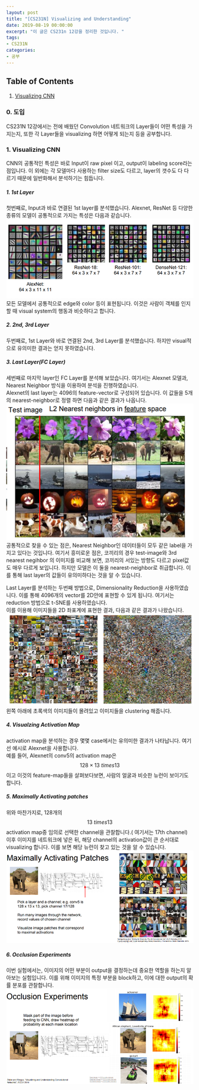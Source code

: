 ```yaml
---
layout: post
title: "[CS231N] Visualizing and Understanding"
date: 2019-08-19 00:00:00
excerpt: "이 글은 CS231n 12강을 정리한 것입니다. "  
tags:
- CS231N
categories:
- 공부
---
```

## Table of Contents
1. [Visualizing CNN](#visual)

### 0. 도입
CS231N 12강에서는 전에 배웠던 Convolution 네트워크의 Layer들이 어떤 특성을 가지는지, 또한 각 Layer들을 visualizing 하면 어떻게 되는지 등을 공부합니다.  
  
    
### 1. Visualizing CNN<a name="visual"></a>
CNN의 공통적인 특성은 바로 Input이 raw pixel 이고, output이 labeling score라는 점입니다. 이 외에는 각 모델마다 사용하는 filter size도 다르고, layer의 갯수도 다 다르기 때문에 일반화해서 분석하기는 힘듭니다.
  
##### 1. 1st Layer 
첫번째로, Input과 바로 연결된 1st layer를 분석했습니다. Alexnet, ResNet 등 다양한 종류의 모델이 공통적으로 가지는 특성은 다음과 같습니다.  
![first-layer](https://github.com/dghg/dghg.github.io/raw/master/_posts/img/1-visual.PNG)
모든 모델에서 공통적으로 edge와 color 등이 표현됩니다. 이것은 사람이 객체를 인지할 때 visual system의 행동과 비슷하다고 합니다.

##### 2. 2nd, 3rd Layer
두번째로, 1st Layer와 바로 연결된 2nd, 3rd Layer를 분석했습니다. 하지만 visual적으로 유의미한 결과는 얻지 못하였습니다. 

##### 3. Last Layer(FC Layer)
세번째로 마지막 layer인 FC Layer를 분석해 보았습니다. 여기서는 Alexnet 모델과, Nearest Neighbor 방식을 이용하여 분석을 진행하였습니다.  
Alexnet의 last layer는 4096의 feature-vector로 구성되어 있습니다. 이 값들을 5개의 nearest-neighbor로 정렬 하면 다음과 같은 결과가 나옵니다.  
![last-layer](https://github.com/dghg/dghg.github.io/raw/master/_posts/img/2-visual.PNG)
공통적으로 찾을 수 있는 점은, Nearest Neighbor인 데이터들이 모두 같은 label을 가지고 있다는 것입니다. 여기서 흥미로운 점은, 코끼리의 경우 test-image와 3rd nearest negihbor 의 이미지를 비교해 보면, 코끼리의 서있는 방향도 다르고 pixel값도 매우 다르게 보입니다. 하지만  모델은 이 둘을 nearest-neighbor로 취급합니다. 이를 통해 last layer의 값들이 유의미하다는 것을 알 수 있습니다.  
  
Last Layer를 분석하는 두번째 방법으로, Dimensionality Reduction을 사용하였습니다. 이를 통해 4096개의 vector를 2D안에 표현할 수 있게 됩니다. 여기서는 reduction 방법으로 t-SNE를 사용하였습니다.  
이를 이용해 이미지들을 2D 좌표계에 표현한 결과, 다음과 같은 결과가 나왔습니다. 
![last-layer2](https://github.com/dghg/dghg.github.io/raw/master/_posts/img/3-visual.PNG)
왼쪽 아래에 초록색의 이미지들이 몰려있고 이미지들을 clustering 해줍니다.  

  
  
##### 4. Visualzing Activation Map
activation map을 분석하는 경우 몇몇 case에서는 유의미한 결과가 나타납니다. 여기선 예시로 Alexnet을 사용합니다.  
예를 들어, Alexnet의 conv5의 activation map은 $$ 128 \times 13 \ times 13 $$ 이고 이것의 feature-map들을 살펴보다보면, 사람의 얼굴과 비슷한 뉴런이 보이기도 합니다. 

##### 5. Maximally Activating patches
위와 마찬가지로, 128개의 $$ 13 \ times 13 $$ activation map중 임의로 선택한 channel을 관찰합니다.( 여기서는 17th channel)  
이후 이미지를 네트워크에 넣은 뒤, 해당 channel의 activation값이 큰 순서대로 visualizing 합니다. 이를 보면 해당 뉴런이 찾고 있는 것을 알 수 있습니다. 
![maximally-activating](https://github.com/dghg/dghg.github.io/raw/master/_posts/img/4-visual.PNG)  

##### 6. Occlusion Experiments
이번 실험에서는, 이미지의 어떤 부분이 output을 결정하는데 중요한 역할을 하는지 알아보는 실험입니다. 이를 위해 이미지의 특정 부분을 block하고, 이에 대한 output의 확률 분포를 관찰합니다.  
![occlusion](https://github.com/dghg/dghg.github.io/raw/master/_posts/img/5-visual.PNG)  